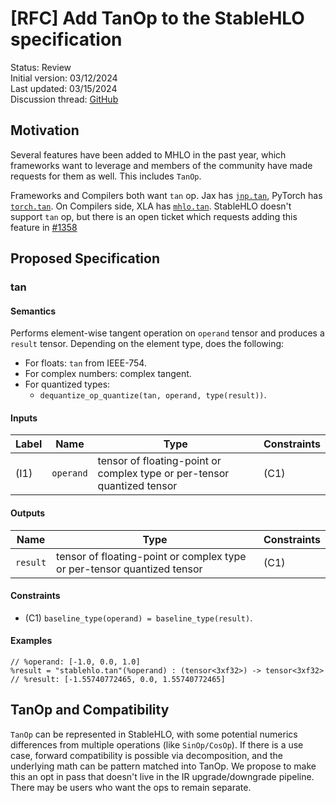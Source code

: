 # [RFC] Add TanOp to the StableHLO specification

Status: Review<br/>
Initial version: 03/12/2024<br/>
Last updated: 03/15/2024<br/>
Discussion thread: [GitHub](https://github.com/openxla/stablehlo/pull/2101)

## Motivation

Several features have been added to MHLO in the past year, which frameworks want
to leverage and members of the community have made requests for them as well.
This includes `TanOp`.

Frameworks and Compilers both want `tan` op.
Jax has [`jnp.tan`](https://jax.readthedocs.io/en/latest/_autosummary/jax.numpy.tan.html),
PyTorch has [`torch.tan`](https://pytorch.org/docs/stable/generated/torch.tan.html).
On Compilers side, XLA has [`mhlo.tan`](https://github.com/tensorflow/mlir-hlo/blob/master/mhlo/IR/hlo_ops.td#L633).
StableHLO doesn't support `tan` op, but there is an open ticket which requests
adding this feature in
[#1358](https://github.com/openxla/stablehlo/issues/1358)

## Proposed Specification

### tan

#### Semantics

Performs element-wise tangent operation on `operand` tensor and
produces a `result` tensor. Depending on the element type, does the following:

* For floats: `tan` from IEEE-754.
* For complex numbers: complex tangent.
* For quantized types:
  * `dequantize_op_quantize(tan, operand, type(result))`.

#### Inputs

| Label | Name      | Type                                                                    | Constraints |
|-------|-----------|-------------------------------------------------------------------------|-------------|
| (I1)  | `operand` | tensor of floating-point or complex type or per-tensor quantized tensor | (C1)        |

#### Outputs

| Name     | Type                                                                    | Constraints |
|----------|-------------------------------------------------------------------------|-------------|
| `result` | tensor of floating-point or complex type or per-tensor quantized tensor | (C1)        |

#### Constraints

* (C1) `baseline_type(operand) = baseline_type(result)`.

#### Examples

```mlir
// %operand: [-1.0, 0.0, 1.0]
%result = "stablehlo.tan"(%operand) : (tensor<3xf32>) -> tensor<3xf32>
// %result: [-1.55740772465, 0.0, 1.55740772465]
```

## TanOp and Compatibility

`TanOp` can be represented in StableHLO, with some potential
numerics differences from multiple operations (like `SinOp/CosOp`).
If there is a use case, forward compatibility is possible via decomposition,
and the underlying math can be pattern matched into TanOp. We propose to make
this an opt in pass that doesn't live in the IR upgrade/downgrade pipeline.
There may be users who want the ops to remain separate.
